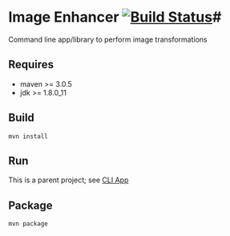 # Image Enhancer [![Build Status](https://travis-ci.org/jamesrr39/image-enhancer.svg?branch=master)](https://travis-ci.org/jamesrr39/image-enhancer)#

Command line app/library to perform image transformations

## Requires

* maven >= 3.0.5
* jdk >= 1.8.0_11

## Build

    mvn install

## Run

This is a parent project; see [CLI App](cli-app/README.md)

## Package

    mvn package
